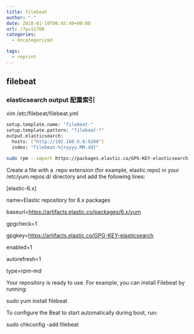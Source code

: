 ```yaml
---
title: filebeat
author: "-"
date: 2018-01-19T06:45:49+00:00
url: /?p=11760
categories:
  - Uncategorized

tags:
  - reprint
---
```

## filebeat
### elasticsearch output 配置索引

vim /etc/filebeat/filebeat.yml

```bash
setup.template.name: "filebeat-"
setup.template.pattern: "filebeat-*"
output.elasticsearch:
  hosts: ["http://192.168.6.8:9200"]
  index: "filebeat-%{+yyyy.MM.dd}"
```

```bash
sudo rpm --import https://packages.elastic.co/GPG-KEY-elasticsearch

```

Create a file with a .repo extension (for example, elastic.repo) in your /etc/yum.repos.d/ directory and add the following lines:

[elastic-6.x]
  
name=Elastic repository for 6.x packages
  
baseurl=https://artifacts.elastic.co/packages/6.x/yum
  
gpgcheck=1
  
gpgkey=https://artifacts.elastic.co/GPG-KEY-elasticsearch
  
enabled=1
  
autorefresh=1
  
type=rpm-md
  
Your repository is ready to use. For example, you can install Filebeat by running:

sudo yum install filebeat
  
To configure the Beat to start automatically during boot, run:

sudo chkconfig -add filebeat